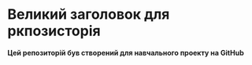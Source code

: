# Великий заголовок для ркпозисторія
**Цей репозиторій був створений для навчального проекту на GitHub**
